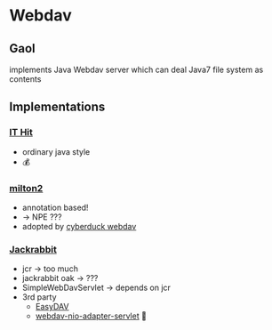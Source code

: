 # Webdav

## Gaol

implements Java Webdav server which can deal Java7 file system as contents

## Implementations

### [IT Hit](https://www.webdavsystem.com/javaserver/)

 * ordinary java style
 * 💰

### [milton2](https://github.com/miltonio/milton2)

 * annotation based!
 * -> NPE ???
 * adopted by [cyberduck webdav](https://github.com/iterate-ch/cyberduck/tree/master/webdav)
 
### [Jackrabbit](http://jackrabbit.apache.org/jcr/index.html)

 * jcr -> too much
 * jackrabbit oak -> ???
 * SimpleWebDavServlet -> depends on jcr
 * 3rd party
    * [EasyDAV](https://github.com/mirkosertic/EasyDAV)
    * [webdav-nio-adapter-servlet](https://github.com/cryptomator/webdav-nio-adapter-servlet) 🎯

